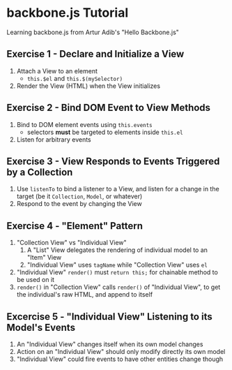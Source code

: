 # backbone.js Tutorial

Learning backbone.js from Artur Adib's "Hello Backbone.js"

## Exercise 1 - Declare and Initialize a View

1. Attach a View to an element
    * `this.$el` and `this.$(mySelector)`
2. Render the View (HTML) when the View initializes

## Exercise 2 - Bind DOM Event to View Methods

1. Bind to DOM element events using `this.events`
    * selectors **must** be targeted to elements inside `this.el`
2. Listen for arbitrary events

## Exercise 3 - View Responds to Events Triggered by a Collection

1. Use `listenTo` to bind a listener to a View, and listen for a change in
the target (be it `Collection`, `Model`, or whatever)
2. Respond to the event by changing the View

## Exercise 4 - "Element" Pattern

1. "Collection View" vs "Individual View"
    1. A "List" View delegates the rendering of individual model to an "Item"
      View
    2. "Individual View" uses `tagName` while "Collection View" uses `el`
2. "Individual View" `render()` must `return this;` for chainable method to be
used on it
3. `render()` in "Collection View" calls `render()` of "Individual View", to get
the individual's raw HTML, and append to itself

## Excercise 5 - "Individual View" Listening to its Model's Events

1. An "Individual View" changes itself when its own model changes
2. Action on an "Individual View" should only modify directly its own model
3. "Individual View" could fire events to have other entities change though
